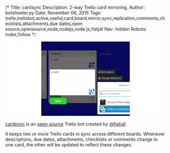 /*
Title: cardsync
Description: 2-way Trello card mirroring.
Author: botsheeter.py
Date: November 06, 2015
Tags: trello,trellobot,active,useful,card,board,mirror,sync,replication,comments,checklists,attachments,due dates,open source,opensource,node,nodejs,node.js,fiatjaf
Nav: hidden
Robots: index,follow
*/

[![](/content/bots/trello-bots/images/cardsync.png)](https://trello.com/cardsync)

[cardsync](https://trello.com/cardsync) is an [open source](https://github.com/websitesfortrello/cardsync) Trello bot created by [@fiatjaf](https://twitter.com/fiatjaf). 

It keeps two or more Trello cards in sync across different boards. Whenever descriptions, due dates, attachments, checklists or comments change in one card, the other will be updated to reflect these changes.

